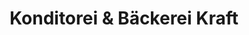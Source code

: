 ---
title: "Konditorei & Bäckerei Kraft"
url: /rudolstadt/konditorei-und-baeckerei-kraft/
shop: Bäckerei
---